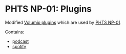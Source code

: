 # PHTS NP-01: Plugins

Modified [Volumio plugins][volumio-plugins-sources] which are used by [PHTS NP-01].

Contains:

- [podcast]
- [spotify]

[phts np-01]: https://tsaryk.com/NP-01
[volumio-plugins-sources]: https://github.com/volumio/volumio-plugins-sources
[spotify]: './spotify
[podcast]: './podcast
